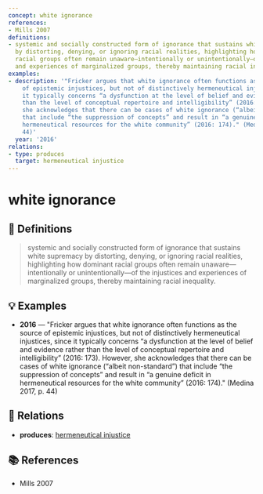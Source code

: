 ```yaml
---
concept: white ignorance
references:
- Mills 2007
definitions:
- systemic and socially constructed form of ignorance that sustains white supremacy
  by distorting, denying, or ignoring racial realities, highlighting how dominant
  racial groups often remain unaware—intentionally or unintentionally—of the injustices
  and experiences of marginalized groups, thereby maintaining racial inequality.
examples:
- description: '"Fricker argues that white ignorance often functions as the source
    of epistemic injustices, but not of distinctively hermeneutical injustices, since
    it typically concerns “a dysfunction at the level of belief and evidence rather
    than the level of conceptual repertoire and intelligibility” (2016: 173). However,
    she acknowledges that there can be cases of white ignorance (“albeit non-standard”)
    that include “the suppression of concepts” and result in “a genuine deficit in
    hermeneutical resources for the white community” (2016: 174)." (Medina 2017, p.
    44)'
  year: '2016'
relations:
- type: produces
  target: hermeneutical injustice
---
```


# white ignorance

## 📖 Definitions

> systemic and socially constructed form of ignorance that sustains white supremacy by distorting, denying, or ignoring racial realities, highlighting how dominant racial groups often remain unaware—intentionally or unintentionally—of the injustices and experiences of marginalized groups, thereby maintaining racial inequality.

## 💡 Examples

- **2016** — "Fricker argues that white ignorance often functions as the source of epistemic injustices, but not of distinctively hermeneutical injustices, since it typically concerns “a dysfunction at the level of belief and evidence rather than the level of conceptual repertoire and intelligibility” (2016: 173). However, she acknowledges that there can be cases of white ignorance (“albeit non-standard”) that include “the suppression of concepts” and result in “a genuine deficit in hermeneutical resources for the white community” (2016: 174)." (Medina 2017, p. 44)

## 🔗 Relations

- **produces**: [hermeneutical injustice](./hermeneutical-injustice.md)

## 📚 References

- Mills 2007
